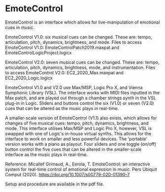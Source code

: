 # EmoteControl

EmoteControl is an interface which allows for live-manipulation of emotional cues in music.

EmoteControl V1.0: six musical cues can be changed. These are: tempo, articulation, pitch, dynamics, brightness, and mode.
Files to access EmoteControl V1.0: EmoteControlPatch2019.maxpat and EmoteControlLogicProject.logicx

EmoteControl V2.0: seven musical cues can be changed. These are: tempo, articulation, pitch, dynamics, brightness, mode, and instrumentation.
Files to access EmoteControl V2.0: EC2_2020_Max.maxpat and EC2_2020_Logic.logicx

EmoteControl V1.0 and V2.0 use Max/MSP, Logic Pro X, and Vienna Symphonic Library (VSL). The interface works with MIDI files inputted in the Max patch, and are played out through a chamber strings synth in the VSL plug-in in Logic. Sliders and buttons control the six (V1.0) or seven (V2.0) cues that can be altered as the music plays in real-time. 

A smaller-scale version of EmoteControl (V1.1) also exists, which allows for changes of five musical cues: tempo, pitch, dynamics, brightness, and mode. This interface utilises Max/MSP and Logic Pro X, however, VSL is swapped with one of Logic's in-house virtual synths. This allows for the interface to work on smaller and less powerful devices. The 'portable' version works with a piano as playout. Four sliders and one toggle (on/off) button control the five cues that can be altered in the smaller-scale interface as the music plays in real-time. 

Reference: 
Micallef Grimaud, A., Eerola, T. EmoteControl: an interactive system for real-time control of emotional expression in music. Pers Ubiquit Comput (2020). https://doi.org/10.1007/s00779-020-01390-7

Setup and procedure are available in the pdf file. 
